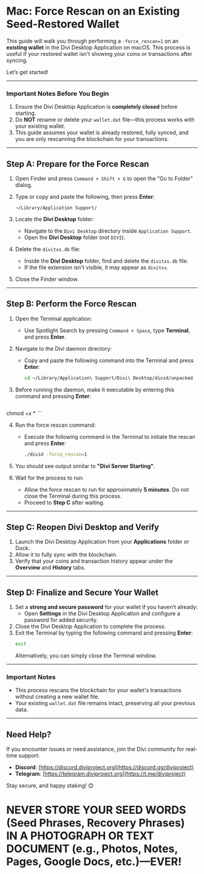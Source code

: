 # **Mac: Force Rescan on an Existing Seed-Restored Wallet**

This guide will walk you through performing a `-force_rescan=1` on an **existing wallet** in the Divi Desktop Application on macOS. This process is useful if your restored wallet isn't showing your coins or transactions after syncing.

Let’s get started!

---

### **Important Notes Before You Begin**
1. Ensure the Divi Desktop Application is **completely closed** before starting.
2. Do **NOT** rename or delete your `wallet.dat` file—this process works with your existing wallet.
3. This guide assumes your wallet is already restored, fully synced, and you are only rescanning the blockchain for your transactions.

---

## **Step A: Prepare for the Force Rescan**

1. Open Finder and press `Command + Shift + G` to open the "Go to Folder" dialog.
2. Type or copy and paste the following, then press **Enter**:
     ```
     ~/Library/Application Support/
     ```

4. Locate the **Divi Desktop** folder:
   - Navigate to the `Divi Desktop` directory inside `Application Support`.
   - Open the **Divi Desktop** folder (not `DIVI`).

5. Delete the `divitxs.db` file:
   - Inside the **Divi Desktop** folder, find and delete the `divitxs.db` file.  
   - If the file extension isn't visible, it may appear as `divitxs`.

6. Close the Finder window.

---

## **Step B: Perform the Force Rescan**

1. Open the Terminal application:
   - Use Spotlight Search by pressing `Command + Space`, type **Terminal**, and press **Enter**.

2. Navigate to the Divi daemon directory:
   - Copy and paste the following command into the Terminal and press **Enter**:
     ```bash
     cd ~/Library/Application\ Support/Divi\ Desktop/divid/unpacked
     ```

3. Before running the daemon, make it executable by entering this command and pressing **Enter**: 
    ```
chmod +x *
    ```

4. Run the force rescan command:
   - Execute the following command in the Terminal to initiate the rescan and press **Enter**:
     ```bash
     ./divid -force_rescan=1
     ```

5. You should see output similar to **"Divi Server Starting"**.

6. Wait for the process to run:
   - Allow the force rescan to run for approximately **5 minutes**. Do not close the Terminal during this process.
   - Proceed to **Step C** after waiting.

---

## **Step C: Reopen Divi Desktop and Verify**

1. Launch the Divi Desktop Application from your **Applications** folder or Dock.
2. Allow it to fully sync with the blockchain.  
3. Verify that your coins and transaction history appear under the **Overview** and **History** tabs.

---

## **Step D: Finalize and Secure Your Wallet**

1. Set a **strong and secure password** for your wallet if you haven’t already:
   - Open **Settings** in the Divi Desktop Application and configure a password for added security.
2. Close the Divi Desktop Application to complete the process.
3. Exit the Terminal by typing the following command and pressing **Enter**:
    ```bash
    exit
    ```
   Alternatively, you can simply close the Terminal window.

---

### **Important Notes**
- This process rescans the blockchain for your wallet's transactions without creating a new wallet file.  
- Your existing `wallet.dat` file remains intact, preserving all your previous data.

---

## **Need Help?**

If you encounter issues or need assistance, join the Divi community for real-time support:

- **Discord**: [https://discord.diviproject.org](https://discord.gg/diviproject)  
- **Telegram**: [https://telegram.diviproject.org](https://t.me/diviproject)  

Stay secure, and happy staking! 😊



# **NEVER STORE YOUR SEED WORDS (Seed Phrases, Recovery Phrases) IN A PHOTOGRAPH OR TEXT DOCUMENT (e.g., Photos, Notes, Pages, Google Docs, etc.)—EVER!**

